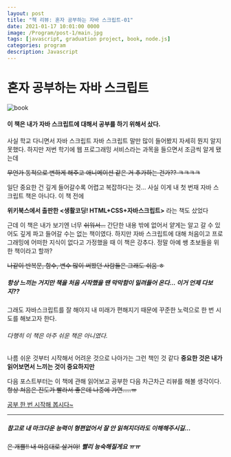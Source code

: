 ```yaml
---
layout: post
title: "책 리뷰: 혼자 공부하는 자바 스크립트-01"
date: 2021-01-17 10:01:00 0000
image: /Program/post-1/main.jpg
tags: [javascript, graduation project, book, node.js]
categories: program
description: Javascript
---
```


# 혼자 공부하는 자바 스크립트

![book](........\images\Program\post-1\logo.jpg)

#### 이 책은 내가 자바 스크립트에 대해서 공부를 하기 위해서 샀다.

사실 학교 다니면서 자바 스크립트 자바 스크립트 말만 많이 들어봤지 자세히 뭔지 알지 못했다.
하지만 저번 학기에 웹 프로그래밍 서비스라는 과목을 들으면서 조금씩 알게 됐는데

~~무언가 동적으로 변하게 해주고 애니메이션 같은 거 추가하는 건가?? ㅋㅋㅋㅋ~~

일단 중요한 건 깊게 들어갈수록 어렵고 복잡하다는 것...
사실 이게 내 첫 번재 자바 스크립트 책은 아니다. 이 책 전에

**위키북스에서 출판한 <생활코딩! HTML+CSS+자바스크립트>** 라는 책도 샀었다

근데 이 책은 내가 보기엔 너무 ~~쉬워서...~~ 간단한 내용 밖에 없어서 얕게는 알고 갈 수 있어도
깊게 파고 들어갈 수는 없는 책이였다. 하지만 자바 스크립트에 대해 처음이고 프로그래밍에
어떠한 지식이 없다고 가정했을 때 이 책은 강추다. 정말 아예 쌩 초보들을 위한 책이라고 할까?

~~나같이 반복문, 함수, 변수 많이 써봤던 사람들은 그래도 쉬움 ㅎ~~

##### 항상 느끼는 거지만 책을 처음 시작했을 땐 막막함이 밀려들어 온다... 이거 언제 다보지??

그래도 자바스크립트를 잘 해야지 내 미래가 편해지기 때문에 꾸준한 노력으로 한 번 시도를 해보고자 한다.

###### 다행히 이 책은 아주 쉬운 책은 아니였다.

나름 쉬운 것부터 시작해서 어려운 것으로 나아가는 그런 책인 것 같다
**중요한 것은 내가 읽어보면서 느끼는 것이 중요하지만**

다음 포스트부터는 이 책에 관해 읽어보고 공부한 다음 차근차근 리뷰를 해볼 생각이다.
~~항상 처음은 진도가 빨라서 좋은데 나중에 가면.....ㅠ~~

<u>공부 한 번 시작해 봅시다~</u>

---

##### 참고로 내 마크다운 능력이 형편없어서 잘 안 읽혀지더라도 이해해주시길...

~~은 개뿔!! 내 마음대로 살거야!~~
**_빨리 능숙해질게요 ㅠㅠ_**

